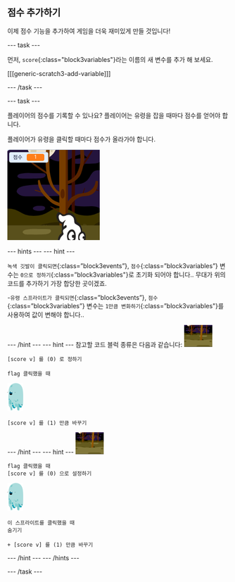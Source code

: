 ## 점수 추가하기

이제 점수 기능을 추가하여 게임을 더욱 재미있게 만들 것입니다!

--- task ---

먼저, `score`{:class="block3variables"}라는 이름의 새 변수를 추가 해 보세요.

[[[generic-scratch3-add-variable]]]

--- /task ---

--- task ---

플레이어의 점수를 기록할 수 있나요? 플레이어는 유령을 잡을 때마다 점수를 얻어야 합니다.

플레이어가 유령을 클릭할 때마다 점수가 올라가야 합니다.

![점수 올리기](images/ghost-score-test.png)

--- hints ---
 --- hint ---

`녹색 깃발이 클릭되면`{:class=”block3events”}, `점수`{:class=”block3variables”} 변수는 `0으로 정하기`{:class=”block3variables"}로 초기화 되어야 합니다.. 무대가 위의 코드를 추가하기 가장 합당한 곳이겠죠.

-`유령 스프라이트가 클릭되면`{:class=”block3events”}, `점수`{:class=”block3variables”} 변수는 `1만큼 변화하기`{:class=”block3variables"}를 사용하여 값이 변해야 합니다..

--- /hint --- --- hint --- 참고할 코드 블럭 종류은 다음과 같습니다: ![백드롭 아이콘](images/ghost-backdrop.png)

```blocks3
[score v] 를 (0) 로 정하기

flag 클릭했을 때
```

![유령 스프라이트](images/ghost-sprite.png)

```blocks3
[score v] 를 (1) 만큼 바꾸기
```

--- /hint --- --- hint --- ![백드롭 아이콘](images/ghost-backdrop.png)

```blocks3
flag 클릭했을 때
[score v] 를 (0) 으로 설정하기
```

![유령 스프라이트](images/ghost-sprite.png)

```blocks3
이 스프라이트를 클릭했을 때
숨기기

+ [score v] 를 (1) 만큼 바꾸기
```

--- /hint --- --- /hints ---

--- /task ---